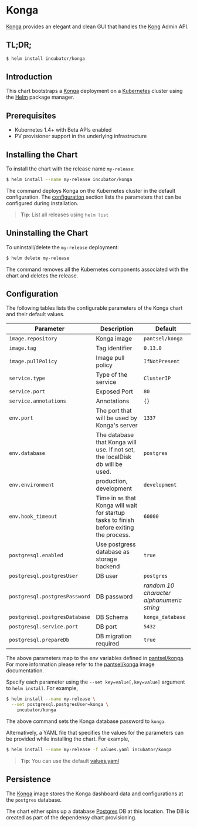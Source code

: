 # Konga

[Konga](https://pantsel.github.io/konga) provides an elegant and clean GUI that handles the [Kong](https://konghq.com/kong-community-edition/) Admin API.

## TL;DR;

```bash
$ helm install incubator/konga
```

## Introduction

This chart bootstraps a [Konga](https://pantsel.github.io/konga) deployment on a [Kubernetes](http://kubernetes.io) cluster using the [Helm](https://helm.sh) package manager.

## Prerequisites

- Kubernetes 1.4+ with Beta APIs enabled
- PV provisioner support in the underlying infrastructure

## Installing the Chart

To install the chart with the release name `my-release`:

```bash
$ helm install --name my-release incubator/konga
```

The command deploys Konga on the Kubernetes cluster in the default configuration. The [configuration](#configuration) section lists the parameters that can be configured during installation.

> **Tip**: List all releases using `helm list`

## Uninstalling the Chart

To uninstall/delete the `my-release` deployment:

```bash
$ helm delete my-release
```

The command removes all the Kubernetes components associated with the chart and deletes the release.

## Configuration

The following tables lists the configurable parameters of the Konga chart and their default values.

| Parameter                  | Description                         | Default                                                   |
| -------------------------- | ----------------------------------- | --------------------------------------------------------- |
| `image.repository` | Konga image | `pantsel/konga` |
| `image.tag`|Tag identifier|`0.13.0`|
| `image.pullPolicy` | Image pull policy | `IfNotPresent` |
|`service.type`|Type of the service|`ClusterIP`|
|`service.port`|Exposed Port|`80`|
|`service.annotations`|Annotations|`{}`|
| `env.port` | The port that will be used by Konga's server | `1337` |
| `env.database` | The database that Konga will use. If not set, the localDisk db will be used. | `postgres` |
| `env.environment` | production, development | `development` |
| `env.hook_timeout` | Time in `ms` that Konga will wait for startup tasks to finish before exiting the process. | `60000` |
| `postgresql.enabled` | Use postgress database as storage backend | `true` |
| `postgresql.postgresUser` | DB user | `postgres` |
| `postgresql.postgresPassword`   | DB password | _random 10 character alphanumeric string_ |
| `postgresql.postgresDatabase` | DB Schema | `konga_database` |
| `postgresql.service.port` | DB port | `5432` |
| `postgresql.prepareDb` | DB migration required | `true` |

The above parameters map to the env variables defined in [pantsel/konga](https://hub.docker.com/r/pantsel/konga/). For more information please refer to the [pantsel/konga](https://github.com/pantsel/konga) image documentation.

Specify each parameter using the `--set key=value[,key=value]` argument to `helm install`. For example,

```bash
$ helm install --name my-release \
  --set postgresql.postgresUser=konga \
    incubator/konga
```

The above command sets the Konga database password to `konga`.

Alternatively, a YAML file that specifies the values for the parameters can be provided while installing the chart. For example,

```bash
$ helm install --name my-release -f values.yaml incubator/konga
```

> **Tip**: You can use the default [values.yaml](values.yaml)

## Persistence

The [Konga](https://github.com/pantsel/konga) image stores the Konga dashboard data and configurations at the `postgres` database.

The chart either spins up a database [Postgres](https://github.com/helm/charts/tree/master/stable/postgresql) DB at this location. The DB is created as part of the dependensy chart provisioning.
